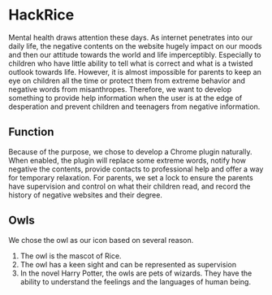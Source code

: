 # HackRice
Mental health draws attention these days. As internet penetrates into our daily life, the negative contents on the website hugely impact on our moods and then our attitude towards the world and life imperceptibly. Especially to children who have little ability to tell what is correct and what is a twisted outlook towards life. However, it is almost impossible for parents to keep an eye on children all the time or protect them from extreme behavior and negative words from misanthropes. Therefore, we want to develop something to provide help information when the user is at the edge of desperation and prevent children and teenagers from negative information.

## Function
Because of the purpose, we chose to develop a Chrome plugin naturally. When enabled, the plugin will replace some extreme words, notify how negative the contents, provide contacts to professional help and offer a way for temporary relaxation. For parents, we set a lock to ensure the parents have supervision and control on what their children read, and record the history of negative websites and their degree.

## Owls
We chose the owl as our icon based on several reason.
1.	The owl is the mascot of Rice.
2.	The owl has a keen sight and can be represented as supervision
3.	In the novel Harry Potter, the owls are pets of wizards. They have the ability to understand the feelings and the languages of human being. 
